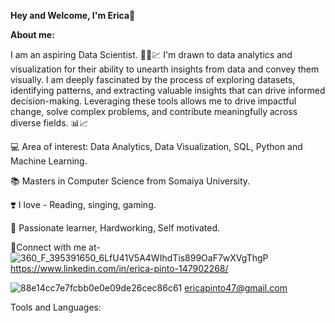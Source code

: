 **Hey and Welcome, I'm Erica**👋

**About me:**

I am an aspiring Data Scientist. 👩‍💼💹
I'm drawn to data analytics and visualization for their ability to unearth insights from data and convey them visually. I am deeply fascinated by the process of exploring datasets, identifying patterns, and extracting valuable insights that can drive informed decision-making. Leveraging these tools allows me to drive impactful change, solve complex problems, and contribute meaningfully across diverse fields. 📊📈

💻 Area of interest: Data Analytics, Data Visualization, SQL, Python and Machine Learning.

📚 Masters in Computer Science from Somaiya University.

❣️ I love - Reading, singing, gaming. 

🌟 Passionate learner, Hardworking, Self motivated.

🔗Connect with me at-
![360_F_395391650_6LfU41V5A4WIhdTis899OaF7wXVgThgP](https://github.com/Erica-pinto/Erica-Pinto/assets/131152857/a1006237-c088-4c18-b12b-146ec2d92442) https://www.linkedin.com/in/erica-pinto-147902268/   

![88e14cc7e7fcbb0e0e09de26cec86c61](https://github.com/Erica-pinto/Erica-Pinto/assets/131152857/1b8a781c-90e4-42b3-b7fe-a74412c24a33) ericapinto47@gmail.com

Tools and Languages: 

